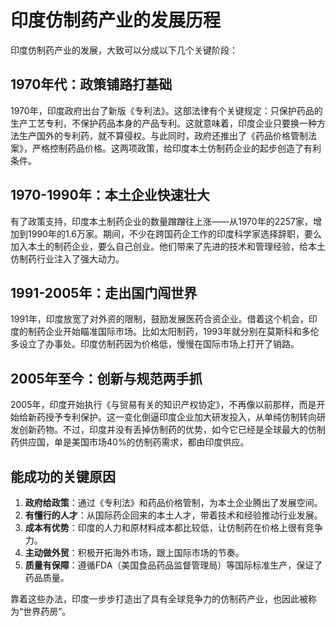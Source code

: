 # 印度仿制药产业的发展历程
印度仿制药产业的发展，大致可以分成以下几个关键阶段：

## 1970年代：政策铺路打基础
1970年，印度政府出台了新版《专利法》。这部法律有个关键规定：只保护药品的生产工艺专利，不保护药品本身的产品专利。这就意味着，印度企业只要换一种方法生产国外的专利药，就不算侵权。与此同时，政府还推出了《药品价格管制法案》，严格控制药品价格。这两项政策，给印度本土仿制药企业的起步创造了有利条件。

## 1970-1990年：本土企业快速壮大
有了政策支持，印度本土制药企业的数量蹭蹭往上涨——从1970年的2257家，增加到1990年的1.6万家。期间，不少在跨国药企工作的印度科学家选择辞职，要么加入本土的制药企业，要么自己创业。他们带来了先进的技术和管理经验，给本土仿制药行业注入了强大动力。

## 1991-2005年：走出国门闯世界
1991年，印度放宽了对外资的限制，鼓励发展医药合资企业。借着这个机会，印度的制药企业开始瞄准国际市场。比如太阳制药，1993年就分别在莫斯科和多伦多设立了办事处。印度仿制药因为价格低，慢慢在国际市场上打开了销路。

## 2005年至今：创新与规范两手抓
2005年，印度开始执行《与贸易有关的知识产权协定》，不再像以前那样，而是开始给新药授予专利保护。这一变化倒逼印度企业加大研发投入，从单纯仿制转向研发创新药物。不过，印度并没有丢掉仿制药的优势，如今它已经是全球最大的仿制药供应国，单是美国市场40%的仿制药需求，都由印度供应。

## 能成功的关键原因
1.  **政府给政策**：通过《专利法》和药品价格管制，为本土企业腾出了发展空间。
2.  **有懂行的人才**：从国际药企回来的本土人才，带着技术和经验推动行业发展。
3.  **成本有优势**：印度的人力和原材料成本都比较低，让仿制药在价格上很有竞争力。
4.  **主动做外贸**：积极开拓海外市场，跟上国际市场的节奏。
5.  **质量有保障**：遵循FDA（美国食品药品监督管理局）等国际标准生产，保证了药品质量。

靠着这些办法，印度一步步打造出了具有全球竞争力的仿制药产业，也因此被称为“世界药房”。